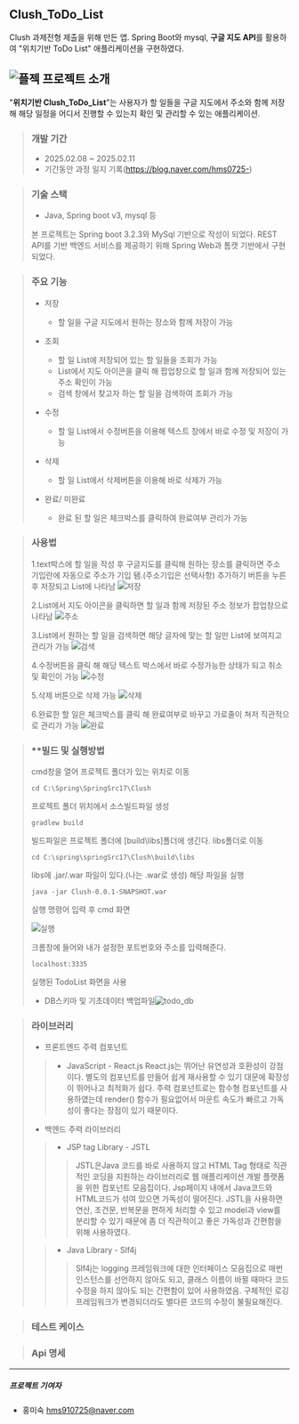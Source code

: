  Clush_ToDo_List
---
Clush 과제전형 제출을 위해 만든 앱. Spring Boot와 mysql, **구글 지도 API**를 활용하여 "위치기반 ToDo List" 애플리케이션을 구현하였다.


 ##  ![플젝](https://github.com/hms0725/Clush_Todo/blob/master/%ED%94%84%EB%A1%9C%EC%A0%9D%ED%8A%B8.png) 프로젝트 소개


"**위치기반 Clush_ToDo_List**"는 사용자가 할 일들을 구글 지도에서 주소와 함께 저장해 해당 일정을 어디서 진행할 수 있는지 확인 및 관리할 수 있는 애플리케이션. 

>### 개발 기간
>+ 2025.02.08 ~ 2025.02.11
>+ 기간동안 과정 일지 기록(https://blog.naver.com/hms0725-)

>### 기술 스택
>+ Java, Spring boot v3, mysql 등
>  
>본 프로젝트는 Spring boot 3.2.3와 MySql 기반으로 작성이 되었다. REST API를 기반 백엔드 서비스를 제공하기 위해 Spring Web과 톰캣 기반에서 구현되었다. 


>### 주요 기능
>+ 저장
>    + 할 일을 구글 지도에서 원하는 장소와 함께 저장이 가능
>
>+ 조회
>   + 할 일 List에 저장되어 있는 할 일들을 조회가 가능
>    + List에서 지도 아이콘을 클릭 해 팝업창으로 할 일과 함께 저장되어 있는 주소 확인이 가능
>    + 검색 창에서 찾고자 하는 할 일을 검색하여 조회가 가능
>
>+ 수정
>    + 할 일 List에서 수정버튼을 이용해 텍스트 창에서 바로 수정 및 저장이 가능
>     
>+ 삭제
>    + 할 일 List에서 삭제버튼을 이용해 바로 삭제가 가능
>     
>+ 완료/ 미완료
>    + 완료 된 할 일은 체크박스를 클릭하여 완료여부 관리가 가능
      

>### 사용법
>1.text박스에 할 일을 작성 후 구글지도를 클릭해 원하는 장소를 클릭하면 주소 기입란에 자동으로 주소가 기입 됌.(주소기입은 선택사항) 추가하기 버튼을 누른 후 저장되고 List에 나타남
>![저장](https://github.com/hms0725/Clush_Todo/blob/master/%EC%98%81%EC%83%81/%EC%B6%94%EA%B0%80.gif)
>
>2.List에서 지도 아이콘을 클릭하면 할 일과 함께 저장된 주소 정보가 팝업창으로 나타남
>![주소](https://github.com/hms0725/Clush_Todo/blob/master/%EC%98%81%EC%83%81/%EC%A3%BC%EC%86%8C.gif)
>
>3.List에서 원하는 할 일을 검색하면 해당 글자에 맞는 할 일만 List에 보여지고 관리가 가능
>![검색](https://github.com/hms0725/Clush_Todo/blob/master/%EC%98%81%EC%83%81/%EA%B2%80%EC%83%89.gif)
>
>4.수정버튼을 클릭 해 해당 텍스트 박스에서 바로 수정가능한 상태가 되고 취소 및 확인이 가능
>![수정](https://github.com/hms0725/Clush_Todo/blob/master/%EC%98%81%EC%83%81/%EC%88%98%EC%A0%95.gif)
>
>5.삭제 버튼으로 삭제 가능
>![삭제](https://github.com/hms0725/Clush_Todo/blob/master/%EC%98%81%EC%83%81/%EC%82%AD%EC%A0%9C.gif)
>
>6.완료한 할 일은 체크박스를 클릭 해 완료여부로 바꾸고 가로줄이 쳐저 직관적으로 관리가 가능
>![완료](https://github.com/hms0725/Clush_Todo/blob/master/%EC%99%84%EB%A3%8C.gif)
>



>### **빌드 및 실행방법
> cmd창을 열어 프로젝트 폴더가 있는 위치로 이동
>
> ``` cd C:\Spring\SpringSrc17\Clush ```
>
> 프로젝트 폴더 위치에서 소스빌드파일 생성
>
> ``` gradlew build ```
>
> 빌드파일은 프로젝트 폴더에 [build\libs]폴더에 생긴다. libs폴더로 이동
>
> ``` cd C:\spring\springSrc17\Clush\build\libs ```
>
> libs에 .jar/.war 파일이 있다.(나는 .war로 생성) 해당 파일을 실행
>
> ``` java -jar Clush-0.0.1-SNAPSHOT.war ```
>
> 실행 명령어 입력 후 cmd 화면
>
>![실행](https://github.com/hms0725/Clush_Todo/blob/master/screen.png)
>
> 크롬창에 들어와 내가 설정한 포트번호와 주소를 입력해준다.
>
> ``` localhost:3335 ```
>
> 실행된 TodoList 화면을 사용
> + DB스키마 및 기초데이터 백업파일![todo_db]()

>### 라이브러리
> + 프론트엔드 주력 컴포넌트
>>   + JavaScript - React.js
>> React.js는 뛰어난 유연성과 호환성이 강점이다. 별도의 컴포넌트를 만들어 쉽게 재사용할 수 있기 대문에 확장성이 뛰어나고 최적화가 쉽다. 주력 컴포넌트로는 함수형 컴포넌트를 사용하였는데 render() 함수가 필요없어서 마운트 속도가 빠르고 가독성이 좋다는 장점이 있기 때문이다.
>>
>
>
> + 백엔드 주력 라이브러리
>>   + JSP tag Library - JSTL
>>
>>>JSTL은Java 코드를 바로 사용하지 않고 HTML Tag 형태로 직관적인 코딩을 지원하는 라이브러리로 웹 애플리케이션 개발 플랫폼을 위한 컴포넌트 모음집이다. Jsp페이지 내에서 Java코드와 HTML코드가 섞여 있으면 가독성이 떨어진다. JSTL을 사용하면 연산, 조건문, 반복문을 편하게 처리할 수 있고 model과 view를 분리할 수 있기 때문에 좀 더 직관적이고 좋은 가독성과 간편함을 위해 사용하였다.
>
>>   + Java Library - Slf4j
>>
>>>Slf4j는 logging 프레임워크에 대한 인터페이스 모음집으로 매번 인스턴스를 선언하지 않아도 되고, 클래스 이름이 바뀔 때마다 코드 수정을 하지 않아도 되는 간편함이 있어 사용하였음.
>>>구체적인 로깅프레임워크가 변경되더라도 별다른 코드의 수정이 불필요해진다.
>>
>

>### 테스트 케이스
>
>
>

>### Api 명세
>
>



---




##### 프로젝트 기여자
- 홍미숙 hms910725@naver.com

